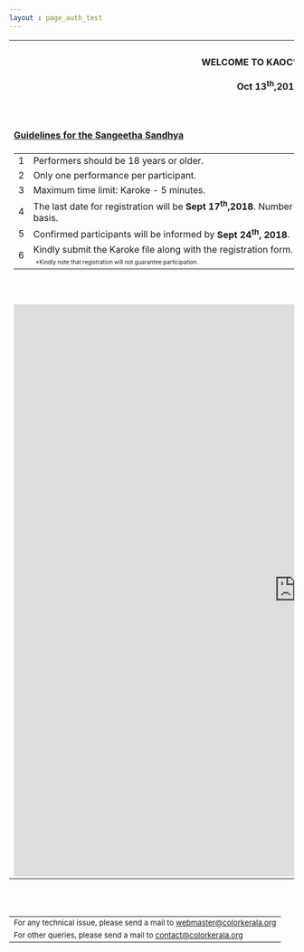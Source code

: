 ```yaml
---
layout : page_auth_test
---
```

<style type="text/css">
body 
{
background-image:url("/img/mn2018/Musicfestivalposter.jpg");
height: 100%;
width: 100%;
position: absolute;
background-repeat:no-repeat;
background-position: center center;
background-attachment: fixed;
background-size: cover;
opacity: 10;
}
</style>


<table align="center" style="border:0"> <tr style="border:0;background:transparent"><td align="center" style="border:0;background:transparent"><br/>
  </td></tr>

 <tr style="border:0;background:transparent">
   <td style="border:0"> 
     <strong> <center>WELCOME TO KAOC’s Sangeetha Sandhya <br/><br/>Oct 13<sup>th</sup>,2018 6pm to 9pm </center></strong><br/><br/><br/>
  </td></tr>
  
  <tr style="border:0;background:transparent">
   <td style="border:0"> 
   <strong> <u> Guidelines for the Sangeetha Sandhya </u> </strong> 
    </td></tr> 
  <tr style="border:0;background:transparent" ><td style="border:0;background:transparent" >
  <table align="left">
    <tr> <td>1</td><td>Performers should be 18 years or older. </td> </tr>
    <tr><td>2</td><td>Only one performance per participant.</td></tr>
    <tr><td>3</td><td>Maximum time limit: Karoke - 5 minutes.</td></tr>
    <tr><td>4</td><td>The last date for registration will be <strong>Sept 17<sup>th</sup>,2018</strong>. Number of participants will be limited to 15, on a first come first serve basis.
     </td></tr>
    <tr> <td>5</td><td>Confirmed participants will be informed by <strong>Sept 24<sup>th</sup>, 2018</strong>. </td> </tr>
    <tr><td>6</td><td>Kindly submit the Karoke file along with the registration form.<br/>
      &nbsp;<font size="1">*Kindly note that registration will not guarantee participation.</font>
      </td></tr>
    </table>
  </td></tr>
   
  <tr style="border:0;background:transparent" ><td style="border:0;background:transparent" > <br/><br/>
  <iframe src="https://goo.gl/forms/32zXq8SFrJvMW6392" width="999" height="1010" frameborder="0" marginheight="0" marginwidth="0">Loading...</iframe>
    </td></tr>
</table>
<br/><br/>
<table>
  <tr style="border:0;background:transparent">
   <td style="border:0"> <sub> For any technical issue, please send a mail to <u> webmaster@colorkerala.org </u></sub></td></tr>
  <tr style="border:0;background:transparent">
    <td style="border:0">  <sub>For other queries, please send a mail to <u> contact@colorkerala.org </u></sub></td></tr>
  </table>

